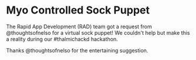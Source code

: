 # Myo Controlled Sock Puppet

The Rapid App Development (RAD) team got a request from @thoughtsofnelso for a virtual sock puppet! We couldn't help but make this a reality during our #thalmichackd hackathon.

Thanks @thoughtsofnelso for the entertaining suggestion.
